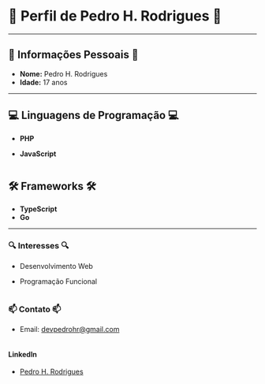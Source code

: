 <div class="row">
  <div class="column">
  
# 🌟 **Perfil de Pedro H. Rodrigues** 🌟

---

## 🚀 Informações Pessoais 🚀

- **Nome:** Pedro H. Rodrigues
- **Idade:** 17 anos

---

## 💻 Linguagens de Programação 💻

- **PHP**
- **JavaScript**

  </div>
  <div class="column">
  
## 🛠️ Frameworks 🛠️

- **TypeScript**
- **Go**

---

### 🔍 Interesses 🔍

- Desenvolvimento Web
- Programação Funcional

  </div>
</div>

<div class="row">
  <div class="column">
  
### 📫 Contato 📫

- Email: devpedrohr@gmail.com

  </div>
  <div class="column">
  
#### LinkedIn

- [Pedro H. Rodrigues](link_para_o_perfil_do_LinkedIn)
  
  </div>
</div>
